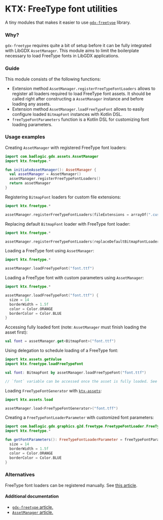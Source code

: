 # KTX: FreeType font utilities

A tiny modules that makes it easier to use [`gdx-freetype`](https://github.com/libgdx/libgdx/wiki/Gdx-freetype) library.

### Why?

`gdx-freetype` requires quite a bit of setup before it can be fully integrated with LibGDX `AssetManager`. This module
aims to limit the boilerplate necessary to load FreeType fonts in LibGDX applications.

### Guide

This module consists of the following functions:

* Extension method `AssetManager.registerFreeTypeFontLoaders` allows to register all loaders required to load FreeType
font assets. It should be called right after constructing a `AssetManager` instance and before loading any assets.
* Extension method `AssetManager.loadFreeTypeFont` allows to easily configure loaded `BitmapFont` instances with Kotlin
DSL.
* `freeTypeFontParameters` function is a Kotlin DSL for customizing font loading parameters.

### Usage examples

Creating `AssetManager` with registered FreeType font loaders:

```kotlin
import com.badlogic.gdx.assets.AssetManager
import ktx.freetype.*

fun initiateAssetManager(): AssetManager {
  val assetManager = AssetManager()
  assetManager.registerFreeTypeFontLoaders()
  return assetManager
}
```

Registering `BitmapFont` loaders for custom file extensions:

```kotlin
import ktx.freetype.*

assetManager.registerFreeTypeFontLoaders(fileExtensions = arrayOf(".custom"))
```

Replacing default `BitmapFont` loader with FreeType font loader:

```kotlin
import ktx.freetype.*

assetManager.registerFreeTypeFontLoaders(replaceDefaultBitmapFontLoader = true)
```

Loading a FreeType font using `AssetManager`:

```kotlin
import ktx.freetype.*

assetManager.loadFreeTypeFont("font.ttf")
```

Loading a FreeType font with custom parameters using `AssetManager`:

```kotlin
import ktx.freetype.*

assetManager.loadFreeTypeFont("font.ttf") {
  size = 14
  borderWidth = 1.5f
  color = Color.ORANGE
  borderColor = Color.BLUE
}
```

Accessing fully loaded font (note: `AssetManager` must finish loading the asset first):

```kotlin
val font = assetManager.get<BitmapFont>("font.ttf")
```

Using delegation to schedule loading of a FreeType font:

```kotlin
import ktx.assets.getValue
import ktx.freetype.loadFreeTypeFont

val font: BitmapFont by assetManager.loadFreeTypeFont("font.ttf")

// `font` variable can be accessed once the asset is fully loaded. See ktx-assets README.
```

Loading `FreeTypeFontGenerator` with [`ktx-assets`](../assets):

```kotlin
import ktx.assets.load

assetManager.load<FreeTypeFontGenerator>("font.tff")
```

Creating a `FreeTypeFontLoaderParameter` with customized font parameters:

```kotlin
import com.badlogic.gdx.graphics.g2d.freetype.FreetypeFontLoader.FreeTypeFontLoaderParameter
import ktx.freetype.*

fun getFontParameters(): FreeTypeFontLoaderParameter = freeTypeFontParameters("font.ttf") {
  size = 14
  borderWidth = 1.5f
  color = Color.ORANGE
  borderColor = Color.BLUE
}
```

### Alternatives

FreeType font loaders can be registered manually. See
[this article](https://github.com/libgdx/libgdx/wiki/Managing-your-assets#loading-a-ttf-using-the-assethandler).

#### Additional documentation

- [`gdx-freetype` article.](https://github.com/libgdx/libgdx/wiki/Gdx-freetype)
- [`AssetManager` article.](https://github.com/libgdx/libgdx/wiki/Managing-your-assets#loading-a-ttf-using-the-assethandler)
